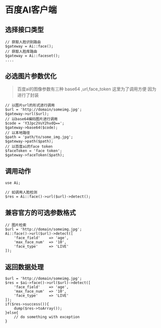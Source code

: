 # 百度AI客户端

## 选择接口类型

~~~
// 获取人脸识别路由
$gateway = Ai::face();
// 获取人脸库路由
$gateway = Ai::faceset();
....
~~~

## 必选图片参数优化

> 百度ai的图像参数有三种 base64 ,url,face_token 这里为了调用方便 因为进行了封装

~~~
// 以图片url的形式进行调用
$url = 'http://domain/someimg.jpg';
$gateway->url($url);
// 以base64编码图片进行调用
$code = 'Y3Jpc2VuY2hvdQ==';
$gateway->base64($code);
// 以本地路径
$path = 'path/to/some_img.jpg';
$gateway->path($path);
// 以百度ai的face token
$faceToken = 'face token';
$gateway->faceToken($path);
~~~

##  调用动作

~~~
use Ai;

// 如调用人脸检测
$res = Ai::face()->url($url)->detect();
~~~

## 兼容官方的可选参数格式

~~~
// 图片检索
$url = 'http://domain/someimg.jpg';
Ai::face()->url($url)->detect([
    'face_field'    => 'age',
    'max_face_num'  => '10',
    'face_type'     => 'LIVE'
]);

~~~

## 返回数据处理

~~~
$url = 'http://domain/someimg.jpg';
$res = $ai->face()->url($url)->detect([
    'face_field'    => 'age',
    'max_face_num'  => '10',
    'face_type'     => 'LIVE'
]);
if($res->success()){
    dump($res->toArray());
}else{
    // do something with exception
}
~~~

